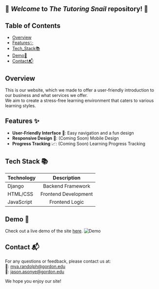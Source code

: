 ## 🐌 **_Welcome_** to *The Tutoring Snail* repository! 🍎
          
## Table of Contents

- [Overview](#overview)
- [Features✨](#features)
- [Tech_Stack📚](#tech_stack)
- [Demo🎥](#demo)
- [Contact📬](#contact)

## Overview

This is our website, which we made to offer a user-friendly introduction to our business and what services we offer.<br>
We aim to create a stress-free learning environment that caters to various learning styles.

## Features ✨

- **User-Friendly Interface** 🌟: Easy navigation and a fun design
- **Responsive Design** 📱: (Coming Soon) Mobile Design
- **Progress Tracking** 📈: (Coming Soon) Learning Progress Tracking

## Tech Stack 📚

| Technology    | Description           | 
| ------------- |:---------------------:|
| Django        | Backend Framework     |
| HTML/CSS      | Frontend Development  |  
| JavaScript    | Frontend Logic        |  


## Demo 🎥

Check out a live demo of the site [here](https://thetutoringsnail.vercel.app/).
![Demo](https://github.com/jtasonye/tutoring_snail/pages/static/pages/snail.png)

## Contact 📬

For any questions or feedback, please contact us at:
<br>📧: mya.randolph@gordon.edu
<br>📧: jason.asonye@gordon.edu

We hope you enjoy our site!
